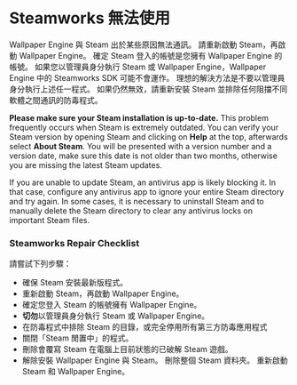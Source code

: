 # Steamworks 無法使用

Wallpaper Engine 與 Steam 出於某些原因無法通訊。 請重新啟動 Steam，再啟動 Wallpaper Engine。 確定 Steam 登入的帳號是您擁有 Wallpaper Engine 的帳號。 如果您以管理員身分執行 Steam 或 Wallpaper Engine，Wallpaper Engine 中的 Steamworks SDK 可能不會運作。 理想的解決方法是不要以管理員身分執行上述任一程式。 如果仍然無效，請重新安裝 Steam 並排除任何阻擋不同軟體之間通訊的防毒程式。

**Please make sure your Steam installation is up-to-date.** This problem frequently occurs when Steam is extremely outdated. You can verify your Steam version by opening Steam and clicking on **Help** at the top, afterwards select **About Steam**. You will be presented with a version number and a version date, make sure this date is not older than two months, otherwise you are missing the latest Steam updates.

If you are unable to update Steam, an antivirus app is likely blocking it. In that case, configure any antivirus app to ignore your entire Steam directory and try again. In some cases, it is necessary to uninstall Steam and to manually delete the Steam directory to clear any antivirus locks on important Steam files.

### Steamworks Repair Checklist

請嘗試下列步驟：

* 確保 Steam 安裝最新版程式。
* 重新啟動 Steam，再啟動 Wallpaper Engine。
* 確定您登入 Steam 的帳號擁有 Wallpaper Engine。
* **切勿**以管理員身分執行 Steam 或 Wallpaper Engine。
* 在防毒程式中排除 Steam 的目錄，或完全停用所有第三方防毒應用程式
* 關閉「Steam 閒置中」的程式。
* 刪除會覆寫 Steam 在電腦上目前狀態的已破解 Steam 遊戲。
* 解除安裝 Wallpaper Engine 與 Steam。 刪除整個 Steam 資料夾。 重新啟動 Steam 和 Wallpaper Engine。
